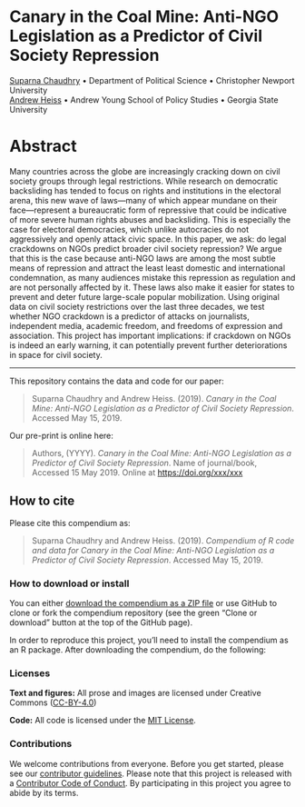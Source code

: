 
<!-- README.md is generated from README.Rmd. Please edit that file -->

# Canary in the Coal Mine: Anti-NGO Legislation as a Predictor of Civil Society Repression

[Suparna Chaudhry](http://www.suparnachaudhry.com/) • Department of
Political Science • Christopher Newport University  
[Andrew Heiss](https://www.andrewheiss.com/) • Andrew Young School of
Policy Studies • Georgia State University

# Abstract

Many countries across the globe are increasingly cracking down on civil
society groups through legal restrictions. While research on democratic
backsliding has tended to focus on rights and institutions in the
electoral arena, this new wave of laws—many of which appear mundane on
their face—represent a bureaucratic form of repressive that could be
indicative of more severe human rights abuses and backsliding. This is
especially the case for electoral democracies, which unlike autocracies
do not aggressively and openly attack civic space. In this paper, we
ask: do legal crackdowns on NGOs predict broader civil society
repression? We argue that this is the case because anti-NGO laws are
among the most subtle means of repression and attract the least least
domestic and international condemnation, as many audiences mistake this
repression as regulation and are not personally affected by it. These
laws also make it easier for states to prevent and deter future
large-scale popular mobilization. Using original data on civil society
restrictions over the last three decades, we test whether NGO crackdown
is a predictor of attacks on journalists, independent media, academic
freedom, and freedoms of expression and association. This project has
important implications: if crackdown on NGOs is indeed an early warning,
it can potentially prevent further deteriorations in space for civil
society.

-----

This repository contains the data and code for our paper:

> Suparna Chaudhry and Andrew Heiss. (2019). *Canary in the Coal Mine:
> Anti-NGO Legislation as a Predictor of Civil Society Repression*.
> Accessed May 15, 2019.

Our pre-print is online here:

> Authors, (YYYY). *Canary in the Coal Mine: Anti-NGO Legislation as a
> Predictor of Civil Society Repression*. Name of journal/book, Accessed
> 15 May 2019. Online at <https://doi.org/xxx/xxx>

## How to cite

Please cite this compendium as:

> Suparna Chaudhry and Andrew Heiss. (2019). *Compendium of R code and
> data for Canary in the Coal Mine: Anti-NGO Legislation as a Predictor
> of Civil Society Repression*. Accessed May 15, 2019.

### How to download or install

You can either [download the compendium as a ZIP
file](/archive/master.zip) or use GitHub to clone or fork the compendium
repository (see the green “Clone or download” button at the top of the
GitHub page).

In order to reproduce this project, you’ll need to install the
compendium as an R package. After downloading the compendium, do the
following:

### Licenses

**Text and figures:** All prose and images are licensed under Creative
Commons ([CC-BY-4.0](http://creativecommons.org/licenses/by/4.0/))

**Code:** All code is licensed under the [MIT License](LICENSE.md).

### Contributions

We welcome contributions from everyone. Before you get started, please
see our [contributor guidelines](CONTRIBUTING.md). Please note that this
project is released with a [Contributor Code of Conduct](CONDUCT.md). By
participating in this project you agree to abide by its terms.
